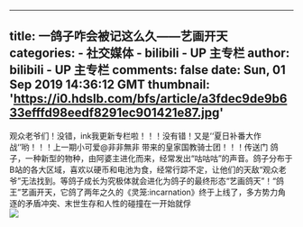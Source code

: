 
---
title: 一鸽子咋会被记这么久——艺画开天
categories: 
    - 社交媒体
    - bilibili - UP 主专栏
author: bilibili - UP 主专栏
comments: false
date: Sun, 01 Sep 2019 14:36:12 GMT
thumbnail: 'https://i0.hdslb.com/bfs/article/a3fdec9de9b633efffd98eedf8291ec901421e87.jpg'
---

<div>   
观众老爷们！没错，ink我更新专栏啦！！！没有错！又是‘‘夏日补番大作战‘’哟！！！上一期小可爱@非非無非 带来的皇家国教骑士团！！！传送门    鸽子，一种新型的物种，由阿婆主进化而来，经常发出“咕咕咕”的声音。鸽子分布于B站的各大区域，喜欢以硬币和电池为食，经常行踪不定，让他们的天敌“观众老爷”无法找到。等鸽子成长为究极体就会进化为鸽子的最终形态“艺画鸽天”！“鸽王”艺画开天，它鸽了两年之久的《灵笼:incarnation》终于上线了，多方势力角逐的矛盾冲突、末世生存和人性的碰撞在一开始就俘<br><img src="https://i0.hdslb.com/bfs/article/a3fdec9de9b633efffd98eedf8291ec901421e87.jpg" referrerpolicy="no-referrer">  
</div>
            